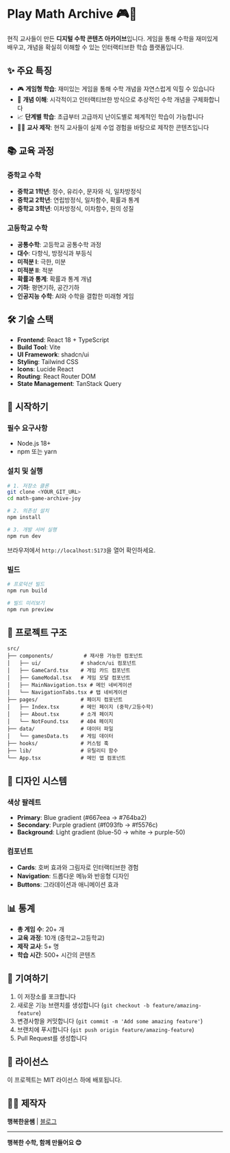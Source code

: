 # Play Math Archive 🎮📐

현직 교사들이 만든 **디지털 수학 콘텐츠 아카이브**입니다. 게임을 통해 수학을 재미있게 배우고, 개념을 확실히 이해할 수 있는 인터랙티브한 학습 플랫폼입니다.

## ✨ 주요 특징

- 🎮 **게임형 학습**: 재미있는 게임을 통해 수학 개념을 자연스럽게 익힐 수 있습니다
- 🧠 **개념 이해**: 시각적이고 인터랙티브한 방식으로 추상적인 수학 개념을 구체화합니다
- 📈 **단계별 학습**: 초급부터 고급까지 난이도별로 체계적인 학습이 가능합니다
- 👨‍🏫 **교사 제작**: 현직 교사들이 실제 수업 경험을 바탕으로 제작한 콘텐츠입니다

## 📚 교육 과정

### 중학교 수학
- **중학교 1학년**: 정수, 유리수, 문자와 식, 일차방정식
- **중학교 2학년**: 연립방정식, 일차함수, 확률과 통계
- **중학교 3학년**: 이차방정식, 이차함수, 원의 성질

### 고등학교 수학
- **공통수학**: 고등학교 공통수학 과정
- **대수**: 다항식, 방정식과 부등식
- **미적분 I**: 극한, 미분
- **미적분 II**: 적분
- **확률과 통계**: 확률과 통계 개념
- **기하**: 평면기하, 공간기하
- **인공지능 수학**: AI와 수학을 결합한 미래형 게임

## 🛠️ 기술 스택

- **Frontend**: React 18 + TypeScript
- **Build Tool**: Vite
- **UI Framework**: shadcn/ui
- **Styling**: Tailwind CSS
- **Icons**: Lucide React
- **Routing**: React Router DOM
- **State Management**: TanStack Query

## 🚀 시작하기

### 필수 요구사항
- Node.js 18+ 
- npm 또는 yarn

### 설치 및 실행

```bash
# 1. 저장소 클론
git clone <YOUR_GIT_URL>
cd math-game-archive-joy

# 2. 의존성 설치
npm install

# 3. 개발 서버 실행
npm run dev
```

브라우저에서 `http://localhost:5173`을 열어 확인하세요.

### 빌드

```bash
# 프로덕션 빌드
npm run build

# 빌드 미리보기
npm run preview
```

## 📁 프로젝트 구조

```
src/
├── components/          # 재사용 가능한 컴포넌트
│   ├── ui/             # shadcn/ui 컴포넌트
│   ├── GameCard.tsx    # 게임 카드 컴포넌트
│   ├── GameModal.tsx   # 게임 모달 컴포넌트
│   ├── MainNavigation.tsx # 메인 네비게이션
│   └── NavigationTabs.tsx # 탭 네비게이션
├── pages/              # 페이지 컴포넌트
│   ├── Index.tsx       # 메인 페이지 (중학/고등수학)
│   ├── About.tsx       # 소개 페이지
│   └── NotFound.tsx    # 404 페이지
├── data/               # 데이터 파일
│   └── gamesData.ts    # 게임 데이터
├── hooks/              # 커스텀 훅
├── lib/                # 유틸리티 함수
└── App.tsx             # 메인 앱 컴포넌트
```

## 🎨 디자인 시스템

### 색상 팔레트
- **Primary**: Blue gradient (#667eea → #764ba2)
- **Secondary**: Purple gradient (#f093fb → #f5576c)
- **Background**: Light gradient (blue-50 → white → purple-50)

### 컴포넌트
- **Cards**: 호버 효과와 그림자로 인터랙티브한 경험
- **Navigation**: 드롭다운 메뉴와 반응형 디자인
- **Buttons**: 그라데이션과 애니메이션 효과

## 📊 통계

- **총 게임 수**: 20+ 개
- **교육 과정**: 10개 (중학교~고등학교)
- **제작 교사**: 5+ 명
- **학습 시간**: 500+ 시간의 콘텐츠

## 🤝 기여하기

1. 이 저장소를 포크합니다
2. 새로운 기능 브랜치를 생성합니다 (`git checkout -b feature/amazing-feature`)
3. 변경사항을 커밋합니다 (`git commit -m 'Add some amazing feature'`)
4. 브랜치에 푸시합니다 (`git push origin feature/amazing-feature`)
5. Pull Request를 생성합니다

## 📝 라이선스

이 프로젝트는 MIT 라이선스 하에 배포됩니다.

## 👨‍🏫 제작자

**행복한윤쌤** | [블로그](https://blog.naver.com/happy_yoonssam)

---

**행복한 수학, 함께 만들어요 😊**
